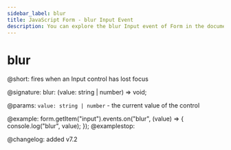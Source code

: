 ```yaml
---
sidebar_label: blur
title: JavaScript Form - blur Input Event 
description: You can explore the blur Input event of Form in the documentation of the DHTMLX JavaScript UI library. Browse developer guides and API reference, try out code examples and live demos, and download a free 30-day evaluation version of DHTMLX Suite 7.
---
```


# blur

@short: fires when an Input control has lost focus

@signature: blur: (value: string | number) => void;

@params:
`value: string | number` - the current value of the control

@example:
form.getItem("input").events.on("blur", (value) => {
    console.log("blur", value);
});
@examplestop:

@changelog: added v7.2
